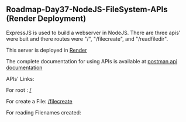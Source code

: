 ## Roadmap-Day37-NodeJS-FileSystem-APIs (Render Deployment)

ExpressJS is used to build a webserver in NodeJS. There are three apis' were buit and there routes were "/", "/filecreate", and "/readfiledir".

This server is deployed in [Render](https://render.com/)

The complete documentation for using APIs is available at [postman api documentation](https://documenter.getpostman.com/view/21877600/2sA3BhdZiB)

APIs' Links:

For root : [/](https://roadmap-day37-nodejs-file-system.onrender.com/)

For create a File: [/filecreate](https://roadmap-day37-nodejs-file-system.onrender.com/filecreate)

For reading Filenames created: [](https://roadmap-day37-nodejs-file-system.onrender.com/readfiledir)
